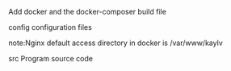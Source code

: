Add docker and the docker-composer build file

config
configuration files

note:Nginx default access directory in docker is /var/www/kaylv

src
Program source code

